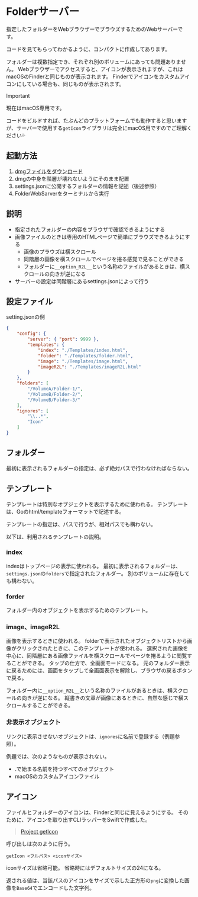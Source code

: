 # Folderサーバー

指定したフォルダーをWebブラウザーでブラウズするためのWebサーバーです。

コードを見てもらってわかるように、コンパクトに作成してあります。

フォルダーは複数指定でき、それぞれ別のボリュームにあっても問題ありません。
Webブラウザーでアクセスすると、アイコンが表示されますが、これはmacOSのFinderと同じものが表示されます。
Finderでアイコンをカスタムアイコンにしている場合も、同じものが表示されます。


> [!IMPORTANT]
> 現在はmacOS専用です。
> 
> コードをビルドすれば、たぶんどのプラットフォームでも動作すると思いますが、サーバーで使用する`getIcon`ライブラリは完全にmacOS用ですのでご理解ください💦

## 起動方法

1. [dmgファイルをダウンロード](../../releases)
2. dmgの中身を階層が壊れないようにそのまま配置
3. settings.jsonに公開するフォルダーの情報を記述（後述参照）
4. FolderWebSarverをターミナルから実行

## 説明

+ 指定されたフォルダーの内容をブラウザで確認できるようにする
+ 画像ファイルのときは専用のHTMLページで簡単にブラウズできるようにする
	+ 画像のプラウズは横スクロール
	+ 同階層の画像を横スクロールでページを捲る感覚で見ることができる
	+ フォルダーに`__option_R2L__`という名称のファイルがあるときは、横スクロールの向きが逆になる
+ サーバーの設定は同階層にあるsettings.jsonによって行う

## 設定ファイル

setting.jsonの例

```json
{
	"config": {
		"server": { "port": 9999 },
		"templates": {
			"index": "./Templates/index.html",
			"folder": "./Templates/folder.html",
			"image": "./Templates/image.html",
			"imageR2L": "./Templates/imageR2L.html"
		}
	},
	"folders": [
		"/VolumeA/Folder-1/",
		"/VolumeB/Folder-2/",
		"/VolumeB/Folder-3/"
	],
	"ignores": [
		"\\..*",
		"Icon"
	]
}
```

## フォルダー

最初に表示されるフォルダーの指定は、必ず絶対パスで行わなければならない。

## テンプレート

テンプレートは特別なオブジェクトを表示するために使われる。
テンプレートは、Goのhtml/templateフォーマットで記述する。

テンプレートの指定は、パスで行うが、相対パスでも構わない。

以下は、利用されるテンプレートの説明。

### index

indexはトップページの表示に使われる。
最初に表示されるフォルダーは、`settings.json`の`folders`で指定されたフォルダー。
別のボリュームに存在しても構わない。

### forder

フォルダー内のオブジェクトを表示するためのテンプレート。

### image、imageR2L

画像を表示するときに使われる。
folderで表示されたオブジェクトリストから画像がクリックされたときに、このテンプレートが使われる。
選択された画像を中心に、同階層にある画像ファイルを横スクロールでページを捲るように閲覧することができる。
タップの仕方で、全画面モードになる。
元のフォルダー表示に戻るためには、画面をタップして全画面表示を解除し、ブラウザの戻るボタンで戻る。

フォルダー内に`__option_R2L__`という名称のファイルがあるときは、横スクロールの向きが逆になる。
縦書きの文章が画像にあるときに、自然な感じで横スクロールすることができる。

### 非表示オブジェクト

リンクに表示させないオブジェクトは、`ignores`に名前で登録する（例題参照）。

例題では、次のようなものが表示されない。
+ .で始まる名前を持つすべてのオブジェクト
+ macOSのカスタムアイコンファイル

## アイコン

ファイルとフォルダーのアイコンは、Finderと同じに見えるようにする。
そのために、アイコンを取り出すCLIラッパーをSwiftで作成した。

> [Project getIcon](./Project/Project%20getIcon)

呼び出しは次のように行う。

```
getIcon <フルパス> <iconサイズ>
```

iconサイズは省略可能。
省略時にはデフォルトサイズの24になる。

返される値は、当該パスのアイコンをサイズで示した正方形の`png`に変換した画像を`Base64`でエンコードした文字列。
